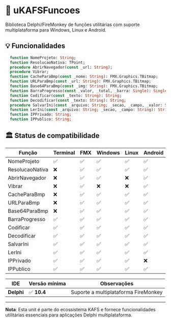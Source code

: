 # 🧩 uKAFSFuncoes

Biblioteca Delphi/FireMonkey de funções utilitárias com suporte multiplataforma para Windows, Linux e Android.

## 💡 Funcionalidades
```pascal
  function NomeProjeto: String;
  function ResolucaoNativa: TPoint;
  procedure AbrirNavegador(const _url: String);
  procedure Vibrar;
  function CacheParaBmp(const _nome: String): FMX.Graphics.TBitmap;
  function URLParaBmp(const _url: String): FMX.Graphics.TBitmap;
  function Base64ParaBmp(const _img: String): FMX.Graphics.TBitmap;
  function BarraProgresso(const _valor, _total, _barra: Single): Single;
  function Codificar(const _texto: String): String;
  function Decodificar(const _texto: String): String;
  procedure SalvarIni(const _arquivo: String; _secao, _campo, _valor: String);
  function LerIni(const _arquivo: String; _secao, _campo: String): String;
  function IPPrivado: String;
  function IPPublico: String;
```

## 🏛️ Status de compatibilidade

| Função          | Terminal | FMX | Windows |  Linux  | Android |
|-----------------|----------|-----|---------|---------|---------|
| NomeProjeto     | ✅       | ✅  | ✅     | ✅      | ✅      |
| ResolucaoNativa | ❌       | ✅  | ✅     | ✅      | ✅      |
| AbrirNavegador  | ❌       | ✅  | ✅     | ❌      | ✅      |
| Vibrar          | ❌       | ✅  | ❌     | ❌      | ✅      |
| CacheParaBmp    | ❌       | ✅  | ✅     | ✅      | ✅      |
| URLParaBmp      | ❌       | ✅  | ✅     | ✅      | ✅      |
| Base64ParaBmp   | ❌       | ✅  | ✅     | ✅      | ✅      |
| BarraProgresso  | ✅       | ✅  | ✅     | ✅      | ✅      |
| Codificar       | ✅       | ✅  | ✅     | ✅      | ✅      |
| Decodificar     | ✅       | ✅  | ✅     | ✅      | ✅      |
| SalvarIni       | ✅       | ✅  | ✅     | ✅      | ✅      |
| LerIni          | ✅       | ✅  | ✅     | ✅      | ✅      |
| IPPrivado       | ✅       | ✅  | ✅     | ✅      | ❌      |
| IPPublico       | ✅       | ✅  | ✅     | ✅      | ✅      |

| IDE             | Versão mínima       | Observações                           |
|-----------------|---------------------|---------------------------------------|
| **Delphi**      | ✅ **10.4**         | Suporte a multiplataforma FireMonkey  |

---

**Nota**: Esta unit é parte do ecossistema KAFS e fornece funcionalidades utilitárias essenciais para aplicações Delphi multiplataforma.
